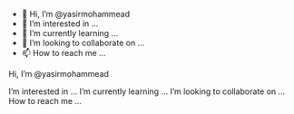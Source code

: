 - 👋 Hi, I’m @yasirmohammead
- 👀 I’m interested in ...
- 🌱 I’m currently learning ...
- 💞️ I’m looking to collaborate on ...
- 📫 How to reach me ...

<!---
yasirmohammead/yasirmohammead is a ✨ special ✨ repository because its `README.md` (this file) appears on your GitHub profile.
You can click the Preview link to take a look at your changes.
--->Hi, I’m @yasirmohammead
I’m interested in ...
I’m currently learning ...
I’m looking to collaborate on ...
How to reach me ...

